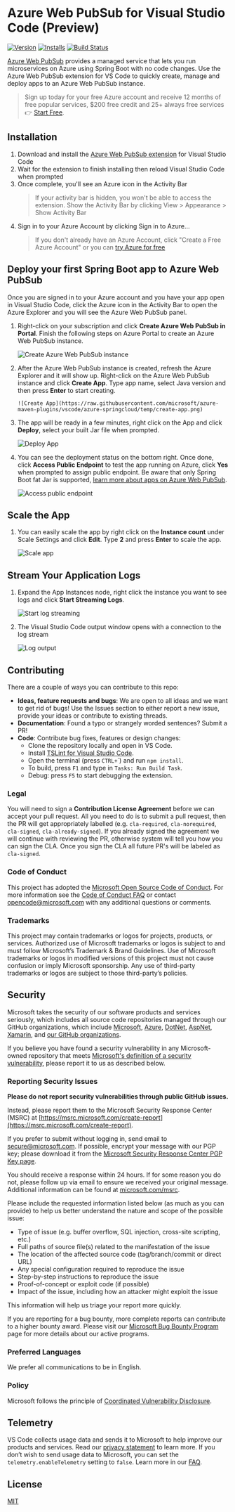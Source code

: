 # Azure Web PubSub for Visual Studio Code (Preview)

<!-- region exclude-from-marketplace -->

[![Version](https://img.shields.io/visual-studio-marketplace/v/vscjava.vscode-azurespringcloud.png)](https://marketplace.visualstudio.com/items?itemName=vscjava.vscode-azurespringcloud)
[![Installs](https://img.shields.io/visual-studio-marketplace/i/vscjava.vscode-azurespringcloud.png)](https://marketplace.visualstudio.com/items?itemName=vscjava.vscode-azurespringcloud)
[![Build Status](https://dev.azure.com/mseng/VSJava/_apis/build/status/microsoft.vscode-azurespringcloud?branchName=main)](https://dev.azure.com/mseng/VSJava/_build/latest?definitionId=10839&branchName=main)

<!-- endregion exclude-from-marketplace -->

[Azure Web PubSub](https://azure.microsoft.com/services/web-pubsub/) provides a managed service that lets you run microservices on Azure using Spring Boot with no code changes. Use the Azure Web PubSub extension for VS Code to quickly create, manage and deploy apps to an Azure Web PubSub instance.

> Sign up today for your free Azure account and receive 12 months of free popular services, $200 free credit and 25+ always free services 👉 [Start Free](https://azure.microsoft.com/free/open-source).

## Installation

1. Download and install the [Azure Web PubSub extension](https://marketplace.visualstudio.com/items?itemName=vscjava.vscode-azurespringcloud) for Visual Studio Code
2. Wait for the extension to finish installing then reload Visual Studio Code when prompted
3. Once complete, you'll see an Azure icon in the Activity Bar
   > If your activity bar is hidden, you won't be able to access the extension. Show the Activity Bar by clicking View > Appearance > Show Activity Bar
4. Sign in to your Azure Account by clicking Sign in to Azure…
   > If you don't already have an Azure Account, click "Create a Free Azure Account" or you can [try Azure for free](https://code.visualstudio.com/tryappservice/?utm_source=appservice-extension)

## Deploy your first Spring Boot app to Azure Web PubSub

Once you are signed in to your Azure account and you have your app open in Visual
Studio Code, click the Azure icon in the Activity Bar to open the Azure Explorer and you will see the Azure Web PubSub panel.

1.  Right-click on your subscription and click **Create Azure Web PubSub in Portal**. Finish the following steps on Azure Portal to create an Azure Web PubSub instance.

    ![Create Azure Web PubSub instance](https://raw.githubusercontent.com/microsoft/azure-maven-plugins/vscode/azure-springcloud/temp/create-service.png)

1.  After the Azure Web PubSub instance is created, refresh the Azure Explorer and it will show up. Right-click on the Azure Web PubSub instance and click **Create App**. Type app name, select
    Java version and then press **Enter** to start creating.

        ![Create App](https://raw.githubusercontent.com/microsoft/azure-maven-plugins/vscode/azure-springcloud/temp/create-app.png)

1.  The app will be ready in a few minutes, right click on the App and click **Deploy**, select your built Jar file when prompted.

    ![Deploy App](https://raw.githubusercontent.com/microsoft/azure-maven-plugins/vscode/azure-springcloud/temp/deploy-app.png)

1.  You can see the deployment status on the bottom right. Once done, click **Access Public Endpoint** to test the app running on Azure, click **Yes** when prompted to assign public endpoint. Be aware that only Spring Boot fat Jar is supported, [learn more about apps on Azure Web PubSub](https://docs.microsoft.com/azure/spring-cloud/spring-cloud-tutorial-prepare-app-deployment?pivots=programming-language-java).

    ![Access public endpoint](https://raw.githubusercontent.com/microsoft/azure-maven-plugins/vscode/azure-springcloud/temp/access-public-endpoint.png)

## Scale the App

1. You can easily scale the app by right click on the **Instance count** under Scale Settings and click **Edit**. Type **2** and press **Enter** to scale the app.

   ![Scale app](https://raw.githubusercontent.com/microsoft/azure-maven-plugins/vscode/azure-springcloud/temp/scale.png)

## Stream Your Application Logs

1. Expand the App Instances node, right click the instance you want to see logs and click **Start Streaming Logs**.

   ![Start log streaming](https://raw.githubusercontent.com/microsoft/azure-maven-plugins/vscode/azure-springcloud/temp/start-log-streaming.png)

1. The Visual Studio Code output window opens with a connection to the log stream

   ![Log output](https://raw.githubusercontent.com/microsoft/azure-maven-plugins/vscode/azure-springcloud/temp/log-output.png)

## Contributing

There are a couple of ways you can contribute to this repo:

- **Ideas, feature requests and bugs**: We are open to all ideas and we want to get rid of bugs! Use the Issues section to either report a new issue, provide your ideas or contribute to existing threads.
- **Documentation**: Found a typo or strangely worded sentences? Submit a PR!
- **Code**: Contribute bug fixes, features or design changes:
  - Clone the repository locally and open in VS Code.
  - Install [TSLint for Visual Studio Code](https://marketplace.visualstudio.com/items?itemName=ms-vscode.vscode-typescript-tslint-plugin).
  - Open the terminal (press `CTRL+`\`) and run `npm install`.
  - To build, press `F1` and type in `Tasks: Run Build Task`.
  - Debug: press `F5` to start debugging the extension.

### Legal

You will need to sign a **Contribution License Agreement** before we can accept your pull request.
All you need to do is to submit a pull request, then the PR will get appropriately labelled (e.g. `cla-required`, `cla-norequired`, `cla-signed`, `cla-already-signed`). If you already signed the agreement we will continue with reviewing the PR, otherwise system will tell you how you can sign the CLA. Once you sign the CLA all future PR's will be labeled as `cla-signed`.

### Code of Conduct

This project has adopted the [Microsoft Open Source Code of Conduct](https://opensource.microsoft.com/codeofconduct/). For more information see the [Code of Conduct FAQ](https://opensource.microsoft.com/codeofconduct/faq/) or contact [opencode@microsoft.com](mailto:opencode@microsoft.com) with any additional questions or comments.

### Trademarks

This project may contain trademarks or logos for projects, products, or services. Authorized use of Microsoft trademarks or logos is subject to and must follow Microsoft’s Trademark & Brand Guidelines. Use of Microsoft trademarks or logos in modified versions of this project must not cause confusion or imply Microsoft sponsorship. Any use of third-party trademarks or logos are subject to those third-party’s policies.

## Security

Microsoft takes the security of our software products and services seriously, which includes all source code repositories managed through our GitHub organizations, which include [Microsoft](https://github.com/Microsoft), [Azure](https://github.com/Azure), [DotNet](https://github.com/dotnet), [AspNet](https://github.com/aspnet), [Xamarin](https://github.com/xamarin), and [our GitHub organizations](https://opensource.microsoft.com/).

If you believe you have found a security vulnerability in any Microsoft-owned repository that meets [Microsoft's definition of a security vulnerability](<https://docs.microsoft.com/en-us/previous-versions/tn-archive/cc751383(v=technet.10)>), please report it to us as described below.

### Reporting Security Issues

**Please do not report security vulnerabilities through public GitHub issues.**

Instead, please report them to the Microsoft Security Response Center (MSRC) at [https://msrc.microsoft.com/create-report](https://msrc.microsoft.com/create-report).

If you prefer to submit without logging in, send email to [secure@microsoft.com](mailto:secure@microsoft.com). If possible, encrypt your message with our PGP key; please download it from the [Microsoft Security Response Center PGP Key page](https://www.microsoft.com/en-us/msrc/pgp-key-msrc).

You should receive a response within 24 hours. If for some reason you do not, please follow up via email to ensure we received your original message. Additional information can be found at [microsoft.com/msrc](https://www.microsoft.com/msrc).

Please include the requested information listed below (as much as you can provide) to help us better understand the nature and scope of the possible issue:

- Type of issue (e.g. buffer overflow, SQL injection, cross-site scripting, etc.)
- Full paths of source file(s) related to the manifestation of the issue
- The location of the affected source code (tag/branch/commit or direct URL)
- Any special configuration required to reproduce the issue
- Step-by-step instructions to reproduce the issue
- Proof-of-concept or exploit code (if possible)
- Impact of the issue, including how an attacker might exploit the issue

This information will help us triage your report more quickly.

If you are reporting for a bug bounty, more complete reports can contribute to a higher bounty award. Please visit our [Microsoft Bug Bounty Program](https://microsoft.com/msrc/bounty) page for more details about our active programs.

### Preferred Languages

We prefer all communications to be in English.

### Policy

Microsoft follows the principle of [Coordinated Vulnerability Disclosure](https://www.microsoft.com/en-us/msrc/cvd).

<!-- endregion exclude-from-marketplace -->

## Telemetry

VS Code collects usage data and sends it to Microsoft to help improve our products and services. Read our [privacy statement](https://go.microsoft.com/fwlink/?LinkID=528096&clcid=0x409) to learn more. If you don’t wish to send usage data to Microsoft, you can set the `telemetry.enableTelemetry` setting to `false`. Learn more in our [FAQ](https://code.visualstudio.com/docs/supporting/faq#_how-to-disable-telemetry-reporting).

## License

[MIT](LICENSE.md)
